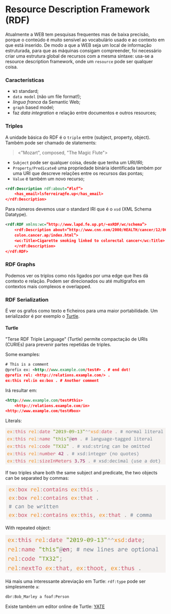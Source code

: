 # Resource Description Framework (RDF)

Atualmente a WEB tem pesquisas frequentes mas de baixa precisão, porque o conteúdo é muito sensível ao vocabulário usado e ao contexto em que está inserido. De modo a que a WEB seja um local de informação estruturada, para que as máquinas consigam compreender, foi necessário criar uma estrutura global de recursos com a mesma sintaxe: usa-se a resource description framework, onde um `resource` pode ser qualquer coisa.

### Características

-  `W3` standard;
-  `data model` (não um file format!);
- *lingua franca* da Semantic Web;
- `graph` based model;
- faz *data integration* e relação entre documentos e outros resources;

### Triples

A unidade básica do RDF é o `triple` entre (subject, property, object). Também pode ser chamado de statements:

> <"Mozart", composed, "The Magic Flute"> <br>

- `Subject` pode ser qualquer coisa, desde que tenha um URI/IRI;
- `Property/Predicate`é uma propriedade binária identificada também por uma URI que descreve relações entre os recursos das pontas;
- `Value` é também um novo recurso;

```xml
<rdf:Description rdf:about=“#lsf”>
    <has_email>lsferreira@fe.up</has_email>
</rdf:Description>
```

Para números devemos usar o standard IRI que é o `xsd` (XML Schema Datatype).

```xml
<rdf:RDF xmlns:wc=”http://www.lapd.fe.up.pt/~exRDF/wc/schema”>
    <rdf:Description about=”http://www.cnn.com/2000/HEALTH/cancer/12/06/
    colon.cancer.ap/index.html”>
    <wc:Title>Cigarette smoking linked to colorectal cancer</wc:Title>
    </rdf:Description>
</rdf:RDF>
```

### RDF Graphs

Podemos ver os triplos como nós ligados por uma edge que lhes dá contexto e relação. Podem ser direcionados ou até multigrafos em contextos mais complexos e overlapped.

### RDF Serialization

É ver os grafos como texto e ficheiros para uma maior portabilidade. Um serializador é por exemplo o [Turtle](https://www.w3.org/TR/turtle/).

#### Turtle

"Terse RDF Triple Language" (Turtle) permite compactação de URIs (CURIEs) para prevenir partes repetidas de triples. 

Some examples:

```xml
# This is a comment
@prefix ex: <http://www.example.com/test#> . # end dot!
@prefix rel: <http://relations.example.com/> .
ex:this rel:in ex:box . # Another comment
```

Irá resultar em:

```xml
<http://www.example.com/test#this>
    <http://relations.example.com/in>
<http://www.example.com/test#box>
```

Literals:

![Turtle literals](../Images/Turtle-literals.png)

If two triples share both the same subject and predicate, the two objects can be separated by commas:

![Triple with same subject and predicate](../Images/Turtle-same.png)

With repeated object:

![Turtle with repeated objects](../Images/Turtle-object.png)

Há mais uma interessante abreviação em Turtle: `rdf:type` pode ser simplesmente `a`:

```rdf
dbr:Bob_Marley a foaf:Person
```

Existe também um editor online de Turtle: [YATE](https://perfectkb.github.io/yate/)